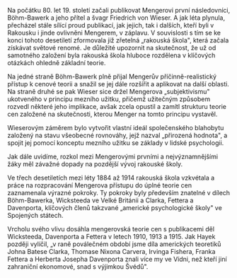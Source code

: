 Na počátku 80. let 19. století začali publikovat Mengerovi první následovníci, Böhm-Bawerk a jeho přítel a švagr Friedrich von Wieser. A jak léta plynula, přecházel stále sílící proud publikací, jak jejich, tak i dalších, kteří byli v Rakousku i jinde ovlivněni Mengerem, v záplavu. V souvislosti s tím se ke konci tohoto desetiletí zformovala již zřetelná „rakouská škola", která začala získávat světové renomé. Je důležité upozornit na skutečnost, že už od samotného založení byla rakouská škola hluboce rozdělena v klíčových otázkách ohledně základní teorie.

Na jedné straně Böhm-Bawerk plně přijal Mengerův příčinně-realistický přístup k cenové teorii a snažil se jej dále rozšířit a aplikovat na další oblasti. Na straně druhé se pak Wieser sice držel Mengerova „subjektivismu" ukotveného v principu mezního užitku, přičemž užitečným způsobem rozvedl některé jeho implikace, avšak zcela opustil a zamítl strukturu teorie cen založené na skutečnosti, kterou Menger na tomto principu vystavěl.

Wieserovým záměrem bylo vytvořit vlastní ideál společenského blahobytu založený na stavu všeobecné rovnováhy, jejž nazval „přirozená hodnota", a spojit jej pomocí konceptu mezního užitku se základy v lidské psychologii.

Jak dále uvidíme, rozkol mezi Mengerovými prvními a nejvýznamnějšími žáky měl závažné dopady na pozdější vývoj rakouské školy.

Ve třech desetiletích mezi léty 1884 až 1914 rakouská škola vzkvétala a práce na rozpracování Mengerova přístupu do úplné teorie cen zaznamenala výrazné pokroky. Ty pokroky byly především znatelné v dílech Böhm-Bawerka, Wicksteeda ve Velké Británii a Clarka, Fettera a Davenporta, klíčových členů takzvané „americké psychologické školy" ve Spojených státech.

Vrcholu svého vlivu dosáhla mengerovská teorie cen s publikacemi děl Wicksteeda, Davenporta a Fettera v letech 1910, 1913 a 1915. Jak Hayek později vylíčil, „v raně poválečném období jsme díla amerických teoretiků Johna Batese Clarka, Thomase Nixona Carvera, Irvinga Fishera, Franka Fettera a Herberta Josepha Davenporta znali více my ve Vídni, než kteří jiní zahraniční ekonomové, snad s výjimkou Švédů".